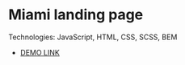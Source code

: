 # Miami landing page

Technologies: JavaScript, HTML, CSS, SCSS, BEM
- [DEMO LINK](https://basil-panasiuk.github.io/landing-miami/)
